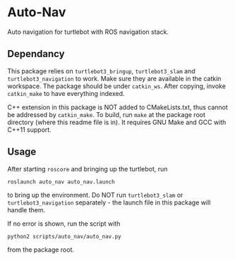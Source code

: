 # Auto-Nav

Auto navigation for turtlebot with ROS navigation stack.

## Dependancy

This package relies on `turtlebot3_bringup`, `turtlebot3_slam` and `turtlebot3_navigation` to work. Make sure they are available in the catkin workspace. The package should be under `catkin_ws`. After copying, invoke `catkin_make` to have everything indexed.

C++ extension in this package is NOT added to CMakeLists.txt, thus cannot be addressed by `catkin_make`. To build, run `make` at the package root directory (where this readme file is in). It requires GNU Make and GCC with C++11 support.

## Usage

After starting `roscore` and bringing up the turtlebot, run
```
roslaunch auto_nav auto_nav.launch
```
to bring up the environment. Do NOT run `turtlebot3_slam` or `turtlebot3_navigation` separately - the launch file in this package will handle them.

If no error is shown, run the script with
```
python2 scripts/auto_nav/auto_nav.py
```
from the package root.
